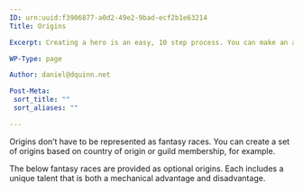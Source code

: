 ```yaml
---
ID: urn:uuid:f3906877-a0d2-49e2-9bad-ecf2b1e63214
Title: Origins

Excerpt: Creating a hero is an easy, 10 step process. You can make an account on this website and use the wizard to generate your character, or get a pen and paper and create your own sheet by hand.

WP-Type: page

Author: daniel@dquinn.net

Post-Meta:
 sort_title: ""
 sort_aliases: ""

---
```


Origins don’t have to be represented as fantasy races. You can create a set of origins based on country of origin or guild membership, for example. 

The below fantasy races are provided as optional origins. Each includes a unique talent that is both a mechanical advantage and disadvantage.